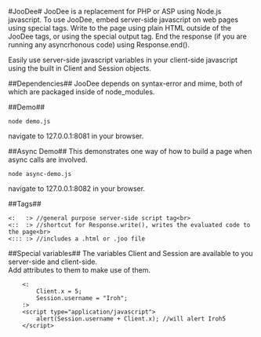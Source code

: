 #JooDee#
JooDee is a replacement for PHP or ASP using Node.js javascript. To use JooDee, embed server-side javascript on web pages using special tags.  Write to
the page using plain HTML outside of the JooDee tags, or using the special output tag. End the response (if you are running any asyncrhonous code) using Response.end().

Easily use server-side javascript variables in your client-side javascript using the built in
Client and Session objects.

##Dependencies##
JooDee depends on syntax-error and mime, both of which are packaged inside of node_modules.

##Demo##
```
node demo.js
```
navigate to 127.0.0.1:8081 in your browser.

##Async Demo##
This demonstrates one way of how to build a page when async calls are involved. <br>
```
node async-demo.js
```
navigate to 127.0.0.1:8082 in your browser.

##Tags##
```
<:   :> //general purpose server-side script tag<br>
<::  :> //shortcut for Response.write(), writes the evaluated code to the page<br>
<::: :> //includes a .html or .joo file
```

##Special variables##
The variables Client and Session are available to you server-side and client-side.  
Add attributes to them to make use of them.<br>
```
    <:
        Client.x = 5;
        Session.username = "Iroh";
    :>
    <script type="application/javascript"> 
        alert(Session.username + Client.x); //will alert Iroh5
    </script>
```